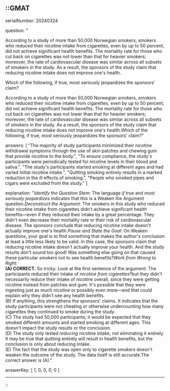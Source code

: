 ::GMAT
---


serialNumber: 20240324

question: "<p>According to a study of more than 50,000 Norwegian smokers, smokers who reduced their nicotine intake from cigarettes, even by up to 50 percent, did not achieve significant health benefits. The mortality rate for those who cut back on cigarettes was not lower than that for heavier smokers; moreover, the rate of cardiovascular disease was similar across all subsets of smokers in the study. As a result, the sponsors of the study claim that reducing nicotine intake does not improve one's health.</p><p>Which of the following, if true, most seriously jeopardizes the sponsors' claim?</p>According to a study of more than 50,000 Norwegian smokers, smokers who reduced their nicotine intake from cigarettes, even by up to 50 percent, did not achieve significant health benefits. The mortality rate for those who cut back on cigarettes was not lower than that for heavier smokers; moreover, the rate of cardiovascular disease was similar across all subsets of smokers in the study. As a result, the sponsors of the study claim that reducing nicotine intake does not improve one's health.Which of the following, if true, most seriously jeopardizes the sponsors' claim?"

answers: [
  "The majority of study participants minimized their nicotine withdrawal symptoms through the use of skin patches and chewing gum that provide nicotine to the body.",
  "To ensure compliance, the study's participants were periodically tested for nicotine levels in their blood and saliva.",
  "The study's participants started smoking at different ages and had varied initial nicotine intake.",
  "Quitting smoking entirely results in a marked reduction in the ill effects of smoking.",
  "People who smoked pipes and cigars were excluded from the study."
]

explanation: "<i>Identify the Question Stem:</i> The language <i>if true</i> and <i>most seriously jeopardizes</i> indicates that this is a Weaken the Argument question.<i>Deconstruct the Argument:</i> The smokers in this study who reduced their nicotine intake from cigarettes didn't achieve significant health benefits—even if they reduced their intake by a great percentage. They didn't even decrease their mortality rate or their risk of cardiovascular disease. The sponsors conclude that reducing nicotine intake doesn't actually improve one's health.<i>Pause and State the Goal:</i> On Weaken questions, your goal is to find something that makes the author's conclusion at least a little less likely to be valid. In this case, the sponsors claim that reducing nicotine intake doesn't actually improve your health. And the study results don't sound too good! Was something else going on that caused these particular smokers not to see health benefits?<i>Work from Wrong to Right:</i><br><b>(A) CORRECT.</b> So tricky. Look at the first sentence of the argument: The participants reduced their intake of <i>nicotine from cigarettes</i>?but they didn't necessarily reduce their intake of nicotine overall, since they were getting nicotine instead from patches and gum. It's possible that they were ingesting just as much nicotine or possibly even more—and that could explain why they didn't see any health benefits.<br>(B) If anything, this strengthens the sponsors' claims. It indicates that the study participants were not cheating or otherwise undercounting how many cigarettes they continued to smoke during the study.<br>(C) The study had 50,000 participants; it would be expected that they smoked different amounts and started smoking at different ages. This doesn't impact the study results or the conclusion.<br>(D) The study only tested <i>reducing</i> nicotine intake, not eliminating it entirely. It may be true that quitting entirely will result in health benefits, but the conclusion is only about reducing intake.<br>(E) The fact that the study was open only to cigarette smokers doesn't weaken the outcome of the study. The data itself is still accurate.The correct answer is (A)."

answerKey: [
  1, 
  0, 
  0, 
  0, 
  0
]



---
::
